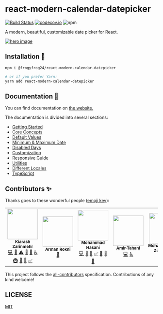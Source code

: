 # react-modern-calendar-datepicker

[![Build Status](https://travis-ci.org/Kiarash-Z/react-modern-calendar-datepicker.svg?branch=master)](https://travis-ci.org/Kiarash-Z/react-modern-calendar-datepicker) [![codecov.io](https://codecov.io/github/kiarash-z/react-modern-calendar-datepicker/coverage.svg?branch=master)](https://codecov.io/github/kiarash-z/react-modern-calendar-datepicker?branch=master) ![npm](https://img.shields.io/npm/v/react-modern-calendar-datepicker)

A modern, beautiful, customizable date picker for React.

<a href="https://kiarash-z.github.io/react-modern-calendar-datepicker">
	<img src="https://user-images.githubusercontent.com/20098648/76241893-f6722880-624a-11ea-9a80-eace8a4a27f0.png" alt="hero image" />
</a>

## Installation 🚀

```bash
npm i @frogyfrog24/react-modern-calendar-datepicker

# or if you prefer Yarn:
yarn add react-modern-calendar-datepicker
```

## Documentation 📄

You can find documentation on [the website.](https://kiarash-z.github.io/react-modern-calendar-datepicker/)

The documentation is divided into several sections:

- [Getting Started](https://kiarash-z.github.io/react-modern-calendar-datepicker/docs/getting-started)
- [Core Concepts](https://kiarash-z.github.io/react-modern-calendar-datepicker/docs/core-concepts)
- [Default Values](https://kiarash-z.github.io/react-modern-calendar-datepicker/docs/default-values)
- [Minimum & Maximum Date](https://kiarash-z.github.io/react-modern-calendar-datepicker/docs/minimum-maximum-date)
- [Disabled Days](https://kiarash-z.github.io/react-modern-calendar-datepicker/docs/disabled-days)
- [Customization](https://kiarash-z.github.io/react-modern-calendar-datepicker/docs/customization)
- [Responsive Guide](https://kiarash-z.github.io/react-modern-calendar-datepicker/docs/responsive-guide)
- [Utilities](https://kiarash-z.github.io/react-modern-calendar-datepicker/docs/utilities)
- [Different Locales](https://kiarash-z.github.io/react-modern-calendar-datepicker/docs/different-locales)
- [TypeScript](https://kiarash-z.github.io/react-modern-calendar-datepicker/docs/typescript)

## Contributors ✨

Thanks goes to these wonderful people ([emoji key](https://allcontributors.org/docs/en/emoji-key)):

<!-- ALL-CONTRIBUTORS-LIST:START - Do not remove or modify this section -->
<!-- prettier-ignore-start -->
<!-- markdownlint-disable -->
<table>
  <tr>
    <td align="center"><a href="https://github.com/Kiarash-Z"><img src="https://avatars0.githubusercontent.com/u/20098648?v=4" width="100px;" alt=""/><br /><sub><b>Kiarash Zarinmehr</b></sub></a><br /><a href="https://github.com/Kiarash Zarinmehr/react-modern-calendar-datepicker/commits?author=Kiarash-Z" title="Code">💻</a> <a href="https://github.com/Kiarash Zarinmehr/react-modern-calendar-datepicker/commits?author=Kiarash-Z" title="Documentation">📖</a> <a href="https://github.com/Kiarash Zarinmehr/react-modern-calendar-datepicker/commits?author=Kiarash-Z" title="Tests">⚠️</a> <a href="https://github.com/Kiarash Zarinmehr/react-modern-calendar-datepicker/issues?q=author%3AKiarash-Z" title="Bug reports">🐛</a> <a href="#ideas-Kiarash-Z" title="Ideas, Planning, & Feedback">🤔</a> <a href="#a11y-Kiarash-Z" title="Accessibility">️️️️♿️</a> <a href="#infra-Kiarash-Z" title="Infrastructure (Hosting, Build-Tools, etc)">🚇</a> <a href="https://github.com/Kiarash Zarinmehr/react-modern-calendar-datepicker/pulls?q=is%3Apr+reviewed-by%3AKiarash-Z" title="Reviewed Pull Requests">👀</a> <a href="#question-Kiarash-Z" title="Answering Questions">💬</a> <a href="#tutorial-Kiarash-Z" title="Tutorials">✅</a></td>
    <td align="center"><a href="http://Dribbble.com/Armanrokni"><img src="https://avatars3.githubusercontent.com/u/43547854?v=4" width="100px;" alt=""/><br /><sub><b>Arman Rokni</b></sub></a><br /><a href="#design-armanrokni" title="Design">🎨</a></td>
    <td align="center"><a href="http://twitter.com/thebrodmann"><img src="https://avatars3.githubusercontent.com/u/20781126?v=4" width="100px;" alt=""/><br /><sub><b>Mohammad Hasani</b></sub></a><br /><a href="https://github.com/Kiarash Zarinmehr/react-modern-calendar-datepicker/commits?author=thebrodmann" title="Code">💻</a> <a href="https://github.com/Kiarash Zarinmehr/react-modern-calendar-datepicker/issues?q=author%3Athebrodmann" title="Bug reports">🐛</a> <a href="https://github.com/Kiarash Zarinmehr/react-modern-calendar-datepicker/commits?author=thebrodmann" title="Documentation">📖</a> <a href="#tutorial-thebrodmann" title="Tutorials">✅</a> <a href="#ideas-thebrodmann" title="Ideas, Planning, & Feedback">🤔</a> <a href="#question-thebrodmann" title="Answering Questions">💬</a> <a href="https://github.com/Kiarash Zarinmehr/react-modern-calendar-datepicker/pulls?q=is%3Apr+reviewed-by%3Athebrodmann" title="Reviewed Pull Requests">👀</a></td>
    <td align="center"><a href="https://github.com/AmirTahani"><img src="https://avatars3.githubusercontent.com/u/21058227?v=4" width="100px;" alt=""/><br /><sub><b>Amir Tahani</b></sub></a><br /><a href="https://github.com/Kiarash Zarinmehr/react-modern-calendar-datepicker/commits?author=AmirTahani" title="Code">💻</a> <a href="#a11y-AmirTahani" title="Accessibility">️️️️♿️</a></td>
    <td align="center"><a href="http://mzed.ir"><img src="https://avatars3.githubusercontent.com/u/53334880?v=4" width="100px;" alt=""/><br /><sub><b>Mohammadreza Ziadzadeh</b></sub></a><br /><a href="https://github.com/Kiarash Zarinmehr/react-modern-calendar-datepicker/commits?author=themzed" title="Code">💻</a> <a href="#ideas-themzed" title="Ideas, Planning, & Feedback">🤔</a></td>
  </tr>
</table>

<!-- markdownlint-enable -->
<!-- prettier-ignore-end -->

<!-- ALL-CONTRIBUTORS-LIST:END -->

This project follows the [all-contributors](https://github.com/all-contributors/all-contributors) specification. Contributions of any kind welcome!

## LICENSE

[MIT](LICENSE)
